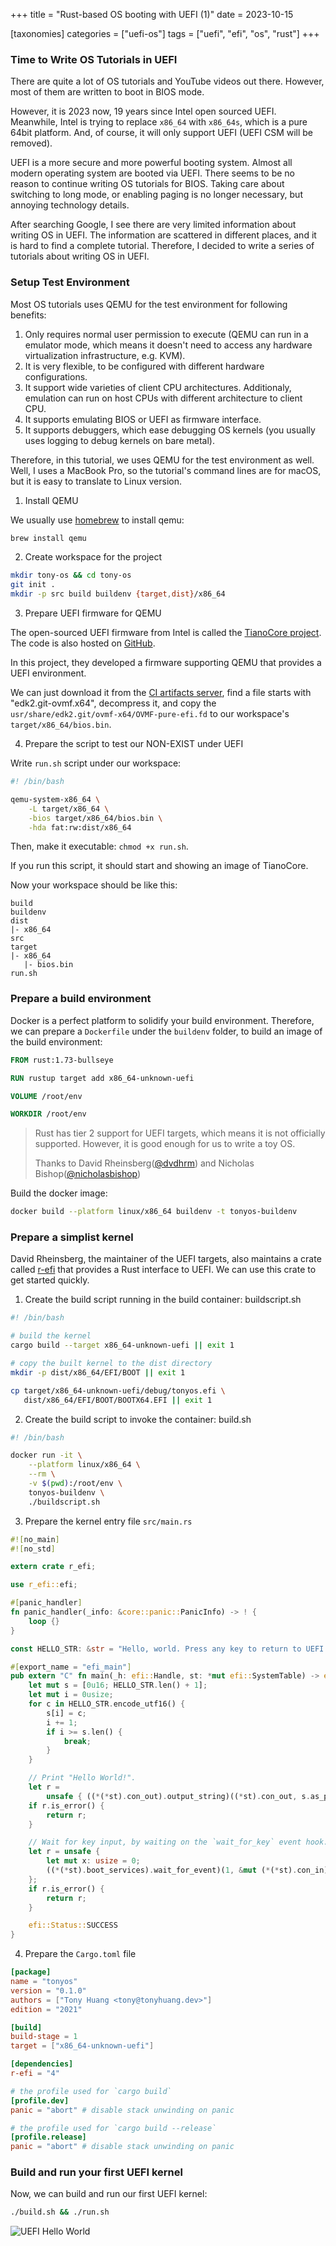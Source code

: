 +++
title = "Rust-based OS booting with UEFI (1)"
date = 2023-10-15

[taxonomies]
categories = ["uefi-os"]
tags = ["uefi", "efi", "os", "rust"]
+++

### Time to Write OS Tutorials in UEFI

There are quite a lot of OS tutorials and YouTube videos out there. However, most of them are written to boot in BIOS mode.

However, it is 2023 now, 19 years since Intel open sourced UEFI. Meanwhile, Intel is trying to replace `x86_64` with `x86_64s`, which is a pure 64bit platform. And, of course, it will only support UEFI (UEFI CSM will be removed).

UEFI is a more secure and more powerful booting system. Almost all modern operating system are booted via UEFI. There seems to be no reason to continue writing OS tutorials for BIOS. Taking care about switching to long mode, or enabling paging is no longer necessary, but annoying technology details.

After searching Google, I see there are very limited information about writing OS in UEFI. The information are scattered in different places, and it is hard to find a complete tutorial. Therefore, I decided to write a series of tutorials about writing OS in UEFI.

<!-- more -->

### Setup Test Environment

Most OS tutorials uses QEMU for the test environment for following benefits:

1. Only requires normal user permission to execute (QEMU can run in a emulator mode, which means it doesn't need to access any hardware virtualization infrastructure, e.g. KVM).
2. It is very flexible, to be configured with different hardware configurations.
3. It support wide varieties of client CPU architectures. Additionaly, emulation can run on host CPUs with different architecture to client CPU.
4. It supports emulating BIOS or UEFI as firmware interface.
5. It supports debuggers, which ease debugging OS kernels (you usually uses logging to debug kernels on bare metal).

Therefore, in this tutorial, we uses QEMU for the test environment as well. Well, I uses a MacBook Pro, so the tutorial's command lines are for macOS, but it is easy to translate to Linux version.

1. Install QEMU

We usually use [homebrew](https://brew.sh) to install qemu:

```bash
brew install qemu
```

2. Create workspace for the project

```bash
mkdir tony-os && cd tony-os
git init .
mkdir -p src build buildenv {target,dist}/x86_64
```

3. Prepare UEFI firmware for QEMU

The open-sourced UEFI firmware from Intel is called the [TianoCore project](http://www.tianocore.org). The code is also hosted on [GitHub](https://github.com/tianocore).

In this project, they developed a firmware supporting QEMU that provides a UEFI environment.

We can just download it from the [CI artifacts server](https://www.kraxel.org/repos/jenkins/edk2/), find a file starts with "edk2.git-ovmf.x64", decompress it, and copy the `usr/share/edk2.git/ovmf-x64/OVMF-pure-efi.fd` to our workspace's `target/x86_64/bios.bin`.

4. Prepare the script to test our NON-EXIST under UEFI

Write `run.sh` script under our workspace:

```bash
#! /bin/bash

qemu-system-x86_64 \
    -L target/x86_64 \
    -bios target/x86_64/bios.bin \
    -hda fat:rw:dist/x86_64
```

Then, make it executable: `chmod +x run.sh`.

If you run this script, it should start and showing an image of TianoCore.

Now your workspace should be like this:

```text
build
buildenv
dist
|- x86_64
src
target
|- x86_64
   |- bios.bin
run.sh
```

### Prepare a build environment

Docker is a perfect platform to solidify your build environment. Therefore, we can prepare a `Dockerfile` under the `buildenv` folder, to build an image of the build environment:

```dockerfile
FROM rust:1.73-bullseye

RUN rustup target add x86_64-unknown-uefi

VOLUME /root/env

WORKDIR /root/env
```

> Rust has tier 2 support for UEFI targets, which means it is not officially supported. However, it is good enough for us to write a toy OS.
>
> Thanks to David Rheinsberg([@dvdhrm](https://github.com/dvdhrm)) and Nicholas Bishop([@nicholasbishop](https://github.com/nicholasbishop))

Build the docker image:

```bash
docker build --platform linux/x86_64 buildenv -t tonyos-buildenv
```

### Prepare a simplist kernel

David Rheinsberg, the maintainer of the UEFI targets, also maintains a crate called [r-efi](https://github.com/r-efi/r-efi) that provides a Rust interface to UEFI. We can use this crate to get started quickly.

1. Create the build script running in the build container: buildscript.sh

```bash
#! /bin/bash

# build the kernel
cargo build --target x86_64-unknown-uefi || exit 1

# copy the built kernel to the dist directory
mkdir -p dist/x86_64/EFI/BOOT || exit 1

cp target/x86_64-unknown-uefi/debug/tonyos.efi \
   dist/x86_64/EFI/BOOT/BOOTX64.EFI || exit 1
```

2. Create the build script to invoke the container: build.sh

```bash
#! /bin/bash

docker run -it \
    --platform linux/x86_64 \
    --rm \
    -v $(pwd):/root/env \
    tonyos-buildenv \
    ./buildscript.sh
```

3. Prepare the kernel entry file `src/main.rs`

```rust
#![no_main]
#![no_std]

extern crate r_efi;

use r_efi::efi;

#[panic_handler]
fn panic_handler(_info: &core::panic::PanicInfo) -> ! {
    loop {}
}

const HELLO_STR: &str = "Hello, world. Press any key to return to UEFI firmware.";

#[export_name = "efi_main"]
pub extern "C" fn main(_h: efi::Handle, st: *mut efi::SystemTable) -> efi::Status {
    let mut s = [0u16; HELLO_STR.len() + 1];
    let mut i = 0usize;
    for c in HELLO_STR.encode_utf16() {
        s[i] = c;
        i += 1;
        if i >= s.len() {
            break;
        }
    }

    // Print "Hello World!".
    let r =
        unsafe { ((*(*st).con_out).output_string)((*st).con_out, s.as_ptr() as *mut efi::Char16) };
    if r.is_error() {
        return r;
    }

    // Wait for key input, by waiting on the `wait_for_key` event hook.
    let r = unsafe {
        let mut x: usize = 0;
        ((*(*st).boot_services).wait_for_event)(1, &mut (*(*st).con_in).wait_for_key, &mut x)
    };
    if r.is_error() {
        return r;
    }

    efi::Status::SUCCESS
}
```

4. Prepare the `Cargo.toml` file

```toml
[package]
name = "tonyos"
version = "0.1.0"
authors = ["Tony Huang <tony@tonyhuang.dev>"]
edition = "2021"

[build]
build-stage = 1
target = ["x86_64-unknown-uefi"]

[dependencies]
r-efi = "4"

# the profile used for `cargo build`
[profile.dev]
panic = "abort" # disable stack unwinding on panic

# the profile used for `cargo build --release`
[profile.release]
panic = "abort" # disable stack unwinding on panic
```

### Build and run your first UEFI kernel

Now, we can build and run our first UEFI kernel:

```bash
./build.sh && ./run.sh
```

![UEFI Hello World](/images/uefi-first-boot.png)
